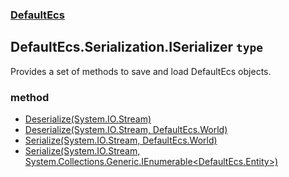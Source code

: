 ### [DefaultEcs](./DefaultEcs.md 'DefaultEcs')
## DefaultEcs.Serialization.ISerializer `type`
Provides a set of methods to save and load DefaultEcs objects.
### method
- [Deserialize(System.IO.Stream)](./DefaultEcs-Serialization-ISerializer-Deserialize(System-IO-Stream).md 'DefaultEcs.Serialization.ISerializer.Deserialize(System.IO.Stream)')
- [Deserialize(System.IO.Stream, DefaultEcs.World)](./DefaultEcs-Serialization-ISerializer-Deserialize(System-IO-Stream-_DefaultEcs-World).md 'DefaultEcs.Serialization.ISerializer.Deserialize(System.IO.Stream, DefaultEcs.World)')
- [Serialize(System.IO.Stream, DefaultEcs.World)](./DefaultEcs-Serialization-ISerializer-Serialize(System-IO-Stream-_DefaultEcs-World).md 'DefaultEcs.Serialization.ISerializer.Serialize(System.IO.Stream, DefaultEcs.World)')
- [Serialize(System.IO.Stream, System.Collections.Generic.IEnumerable&lt;DefaultEcs.Entity&gt;)](./DefaultEcs-Serialization-ISerializer-Serialize(System-IO-Stream-_System-Collections-Generic-IEnumerable-DefaultEcs-Entity-).md 'DefaultEcs.Serialization.ISerializer.Serialize(System.IO.Stream, System.Collections.Generic.IEnumerable&lt;DefaultEcs.Entity&gt;)')
